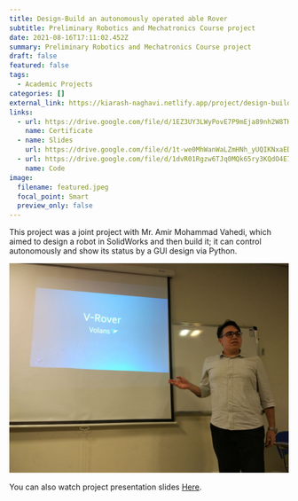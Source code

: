 ```yaml
---
title: Design-Build an autonomously operated able Rover
subtitle: Preliminary Robotics and Mechatronics Course project
date: 2021-08-16T17:11:02.452Z
summary: Preliminary Robotics and Mechatronics Course project
draft: false
featured: false
tags:
  - Academic Projects
categories: []
external_link: https://kiarash-naghavi.netlify.app/project/design-build-an-autonomously-operatable-rover/
links:
  - url: https://drive.google.com/file/d/1EZ3UY3LWyPovE7P9mEja89nh2W8TK9hw/view
    name: Certificate
  - name: Slides
    url: https://drive.google.com/file/d/1t-we0MhWanWaLZmHNh_yUQIKNxaEDqqt/view?usp=sharing
  - url: https://drive.google.com/file/d/1dvR01Rgzw6TJq0MQk65ry3KQdO4E7qy7/view?usp=sharing
    name: Code
image:
  filename: featured.jpeg
  focal_point: Smart
  preview_only: false
---
```

This project was a joint project with Mr. Amir Mohammad Vahedi, which aimed to design a robot in SolidWorks and then build it; it can control autonomously and show its status by a GUI design via Python.





![Project Presentation](1400-05-14-18.35.43.jpg "Project Presentation")

You can also watch project presentation slides [Here](https://drive.google.com/file/d/1t-we0MhWanWaLZmHNh_yUQIKNxaEDqqt/view).